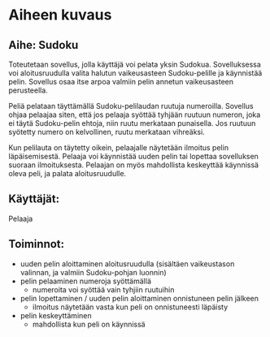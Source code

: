 # Aiheen kuvaus

## Aihe: Sudoku
Toteutetaan sovellus, jolla käyttäjä voi pelata yksin Sudokua. Sovelluksessa voi aloitusruudulla valita halutun vaikeusasteen Sudoku-pelille ja käynnistää pelin. Sovellus osaa itse arpoa valmiin pelin annetun vaikeusasteen perusteella.

Peliä pelataan täyttämällä Sudoku-pelilaudan ruutuja numeroilla. Sovellus ohjaa pelaajaa siten, että jos pelaaja syöttää tyhjään ruutuun numeron, joka ei täytä Sudoku-pelin ehtoja, niin ruutu merkataan punaisella. Jos ruutuun syötetty numero on kelvollinen, ruutu merkataan vihreäksi.

Kun pelilauta on täytetty oikein, pelaajalle näytetään ilmoitus pelin läpäisemisestä. Pelaaja voi käynnistää uuden pelin tai lopettaa sovelluksen suoraan ilmoituksesta. Pelaajan on myös mahdollista keskeyttää käynnissä oleva peli, ja palata aloitusruudulle.

## Käyttäjät:
Pelaaja

## Toiminnot:

- uuden pelin aloittaminen aloitusruudulla (sisältäen vaikeustason valinnan, ja valmiin Sudoku-pohjan luonnin)
- pelin pelaaminen numeroja syöttämällä
  * numeroita voi syöttää vain tyhjiin ruutuihin
- pelin lopettaminen / uuden pelin aloittaminen onnistuneen pelin jälkeen
  * ilmoitus näytetään vasta kun peli on onnistuneesti läpäisty
- pelin keskeyttäminen
  * mahdollista kun peli on käynnissä
